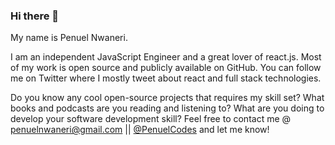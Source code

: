 ### Hi there 👋


My name is Penuel Nwaneri.

I am an independent JavaScript Engineer and a great lover of  react.js. Most of my work is open source and publicly available on GitHub. You can follow me on Twitter where I mostly tweet about react and full stack technologies.



Do you know any cool open-source projects that requires my skill set?
What books and podcasts are you reading and listening to? What are you doing to develop your software development skill? Feel free to contact me @ penuelnwaneri@gmail.com || <a href="https://twitter.com/PenuelCodes">@PenuelCodes</a> and let me know!

<!--
**PenuelCodes/PenuelCodes** is a ✨ _special_ ✨ repository because its `README.md` (this file) appears on your GitHub profile.

Here are some ideas to get you started:

- 🔭 I’m currently working on ...
- 🌱 I’m currently learning ...
- 👯 I’m looking to collaborate on ...
- 🤔 I’m looking for help with ...
- 💬 Ask me about ...
- 📫 How to reach me: ...
- 😄 Pronouns: ...
- ⚡ Fun fact: ...
-->

